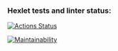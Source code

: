 ### Hexlet tests and linter status:
[![Actions Status](https://github.com/ivann1302/frontend-project-44/workflows/hexlet-check/badge.svg)](https://github.com/ivann1302/frontend-project-44/actions)

[![Maintainability](https://api.codeclimate.com/v1/badges/cbdc9ebd462d36bd394a/maintainability)](https://codeclimate.com/github/ivann1302/frontend-project-44/maintainability)
